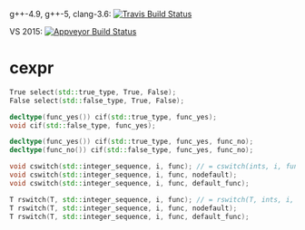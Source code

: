 g++-4.9, g++-5, clang-3.6: [![Travis Build Status](https://travis-ci.org/jonathanpoelen/falcon.cexpr.svg?branch=master)](https://travis-ci.org/jonathanpoelen/falcon.cexpr)

VS 2015: [![Appveyor Build Status](https://ci.appveyor.com/api/projects/status/github/jonathanpoelen/falcon.cexpr)](https://ci.appveyor.com/project/jonathanpoelen/falcon.cexpr)


# cexpr

```cpp
True select(std::true_type, True, False);
False select(std::false_type, True, False);

decltype(func_yes()) cif(std::true_type, func_yes);
void cif(std::false_type, func_yes);

decltype(func_yes()) cif(std::true_type, func_yes, func_no);
decltype(func_no()) cif(std::false_type, func_yes, func_no);

void cswitch(std::integer_sequence, i, func); // = cswitch(ints, i, func, func)
void cswitch(std::integer_sequence, i, func, nodefault);
void cswitch(std::integer_sequence, i, func, default_func);

T rswitch(T, std::integer_sequence, i, func); // = rswitch(T, ints, i, func, func)
T rswitch(T, std::integer_sequence, i, func, nodefault);
T rswitch(T, std::integer_sequence, i, func, default_func);
```

